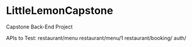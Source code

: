 # LittleLemonCapstone
Capstone Back-End Project

APIs to Test:
restaurant/menu
restaurant/menu/1
restaurant/booking/
auth/
